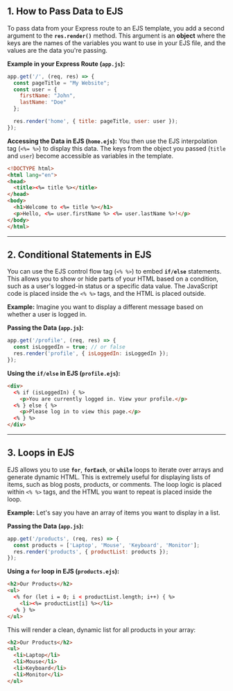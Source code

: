 ## 1\. How to Pass Data to EJS

To pass data from your Express route to an EJS template, you add a second argument to the **`res.render()`** method. This argument is an **object** where the keys are the names of the variables you want to use in your EJS file, and the values are the data you're passing.

**Example in your Express Route (`app.js`):**

```javascript
app.get('/', (req, res) => {
  const pageTitle = "My Website";
  const user = {
    firstName: "John",
    lastName: "Doe"
  };

  res.render('home', { title: pageTitle, user: user });
});
```

**Accessing the Data in EJS (`home.ejs`):**
You then use the EJS interpolation tag (`<%= %>`) to display this data. The keys from the object you passed (`title` and `user`) become accessible as variables in the template.

```html
<!DOCTYPE html>
<html lang="en">
<head>
  <title><%= title %></title>
</head>
<body>
  <h1>Welcome to <%= title %></h1>
  <p>Hello, <%= user.firstName %> <%= user.lastName %>!</p>
</body>
</html>
```

-----

## 2\. Conditional Statements in EJS

You can use the EJS control flow tag (`<% %>`) to embed **`if/else`** statements. This allows you to show or hide parts of your HTML based on a condition, such as a user's logged-in status or a specific data value. The JavaScript code is placed inside the `<% %>` tags, and the HTML is placed outside.

**Example:**
Imagine you want to display a different message based on whether a user is logged in.

**Passing the Data (`app.js`):**

```javascript
app.get('/profile', (req, res) => {
  const isLoggedIn = true; // or false
  res.render('profile', { isLoggedIn: isLoggedIn });
});
```

**Using the `if/else` in EJS (`profile.ejs`):**

```html
<div>
  <% if (isLoggedIn) { %>
    <p>You are currently logged in. View your profile.</p>
  <% } else { %>
    <p>Please log in to view this page.</p>
  <% } %>
</div>
```

-----

## 3\. Loops in EJS

EJS allows you to use **`for`**, **`forEach`**, or **`while`** loops to iterate over arrays and generate dynamic HTML. This is extremely useful for displaying lists of items, such as blog posts, products, or comments. The loop logic is placed within `<% %>` tags, and the HTML you want to repeat is placed inside the loop.

**Example:**
Let's say you have an array of items you want to display in a list.

**Passing the Data (`app.js`):**

```javascript
app.get('/products', (req, res) => {
  const products = ['Laptop', 'Mouse', 'Keyboard', 'Monitor'];
  res.render('products', { productList: products });
});
```

**Using a `for` loop in EJS (`products.ejs`):**

```html
<h2>Our Products</h2>
<ul>
  <% for (let i = 0; i < productList.length; i++) { %>
    <li><%= productList[i] %></li>
  <% } %>
</ul>
```

This will render a clean, dynamic list for all products in your array:

```html
<h2>Our Products</h2>
<ul>
  <li>Laptop</li>
  <li>Mouse</li>
  <li>Keyboard</li>
  <li>Monitor</li>
</ul>
```